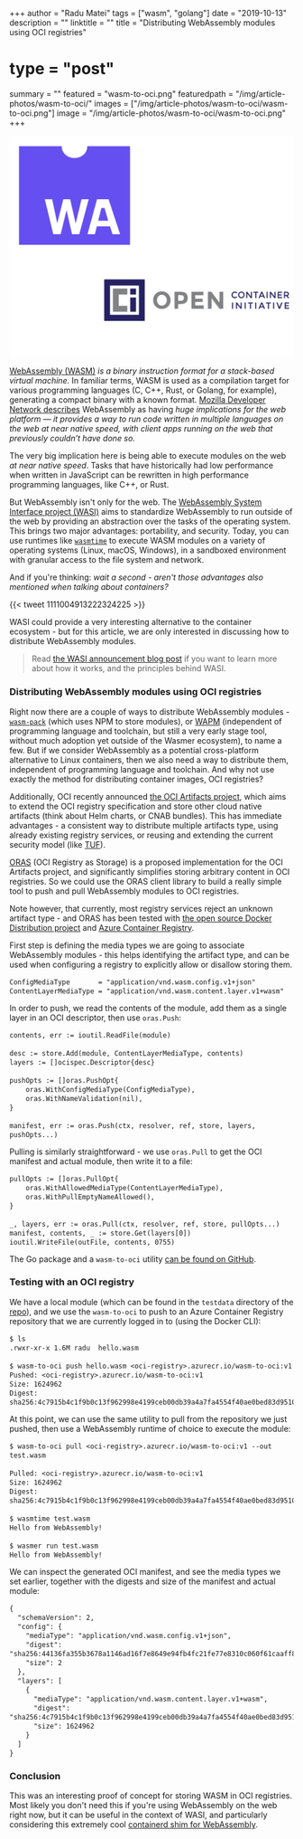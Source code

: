+++
author = "Radu Matei"
tags = ["wasm", "golang"]
date = "2019-10-13"
description = ""
linktitle = ""
title = "Distributing WebAssembly modules using OCI registries"
# type = "post"
summary = ""
featured = "wasm-to-oci.png"
featuredpath = "/img/article-photos/wasm-to-oci/"
images = ["/img/article-photos/wasm-to-oci/wasm-to-oci.png"]
image = "/img/article-photos/wasm-to-oci/wasm-to-oci.png"
+++

![](/img/article-photos/wasm-to-oci/wasm-to-oci.png)

[WebAssembly (WASM)][wasm] _is a binary instruction format for a stack-based virtual machine._ In familiar terms, WASM is used as a compilation target for various programming languages (C, C++, Rust, or Golang, for example), generating a compact binary with a known format. [Mozilla Developer Network describes][mdn-concepts] WebAssembly as having _huge implications for the web platform — it provides a way to run code written in multiple languages on the web at near native speed, with client apps running on the web that previously couldn’t have done so._

The very big implication here is being able to execute modules on the web _at near native speed_. Tasks that have historically had low performance when written in JavaScript can be rewritten in high performance programming languages, like C++, or Rust.

But WebAssembly isn't only for the web. The [WebAssembly System Interface project (WASI)][wasi-announcement] aims to standardize WebAssembly to run outside of the web by providing an abstraction over the tasks of the operating system. This brings two major advantages: portability, and security. Today, you can use runtimes like [`wasmtime`][wasmtime] to execute WASM modules on a variety of operating systems (Linux, macOS, Windows), in a sandboxed environment with granular access to the file system and network.

And if you're thinking: _wait a second - aren't those advantages also mentioned when talking about containers?_

{{< tweet 1111004913222324225 >}}

WASI could provide a very interesting alternative to the container ecosystem - but for this article, we are only interested in discussing how to distribute WebAssembly modules.

> Read [the WASI announcement blog post][wasi-announcement] if you want to learn more about how it works, and the principles behind WASI.

### Distributing WebAssembly modules using OCI registries

Right now there are a couple of ways to distribute WebAssembly modules - [`wasm-pack`][wasm-pack-publish] (which uses NPM to store modules), or [WAPM][wapm] (independent of programming language and toolchain, but still a very early stage tool, without much adoption yet outside of the Wasmer ecosystem), to name a few. But if we consider WebAssembly as a potential cross-platform alternative to Linux containers, then we also need a way to distribute them, independent of programming language and toolchain. And why not use exactly the method for distributing container images, OCI registries?

Additionally, OCI recently announced [the OCI Artifacts project][oci-artifacts], which aims to extend the OCI registry specification and store other cloud native artifacts (think about Helm charts, or CNAB bundles). This has immediate advantages - a consistent way to distribute multiple artifacts type, using already existing registry services, or reusing and extending the current security model (like [TUF][tuf]).

[ORAS][oras] (OCI Registry as Storage) is a proposed implementation for the OCI Artifacts project, and significantly simplifies storing arbitrary content in OCI registries. So we could use the ORAS client library to build a really simple tool to push and pull WebAssembly modules to OCI registries.

Note however, that currently, most registry services reject an unknown artifact type - and ORAS has been tested with [the open source Docker Distribution project][distribution] and [Azure Container Registry][acr].

First step is defining the media types we are going to associate WebAssembly modules - this helps identifying the artifact type, and can be used when configuring a registry to explicitly allow or disallow storing them.

```
ConfigMediaType       = "application/vnd.wasm.config.v1+json"
ContentLayerMediaType = "application/vnd.wasm.content.layer.v1+wasm"
```

In order to push, we read the contents of the module, add them as a single layer in an OCI descriptor, then use `oras.Push`:

```
contents, err := ioutil.ReadFile(module)

desc := store.Add(module, ContentLayerMediaType, contents)
layers := []ocispec.Descriptor{desc}

pushOpts := []oras.PushOpt{
	oras.WithConfigMediaType(ConfigMediaType),
	oras.WithNameValidation(nil),
}

manifest, err := oras.Push(ctx, resolver, ref, store, layers, pushOpts...)
```

Pulling is similarly straightforward - we use `oras.Pull` to get the OCI manifest and actual module, then write it to a file:

```
pullOpts := []oras.PullOpt{
	oras.WithAllowedMediaType(ContentLayerMediaType),
	oras.WithPullEmptyNameAllowed(),
}

_, layers, err := oras.Pull(ctx, resolver, ref, store, pullOpts...)
manifest, contents, _ := store.Get(layers[0])
ioutil.WriteFile(outFile, contents, 0755)
```

The Go package and a `wasm-to-oci` utility [can be found on GitHub][wasm-to-oci].

### Testing with an OCI registry

We have a local module (which can be found in the `testdata` directory of the [repo][wasm-to-oci]), and we use the `wasm-to-oci` to push to an Azure Container Registry repository that we are currently logged in to (using the Docker CLI):

```
$ ls
.rwxr-xr-x 1.6M radu  hello.wasm

$ wasm-to-oci push hello.wasm <oci-registry>.azurecr.io/wasm-to-oci:v1
Pushed: <oci-registry>.azurecr.io/wasm-to-oci:v1
Size: 1624962
Digest: sha256:4c7915b4c1f9b0c13f962998e4199ceb00db39a4a7fa4554f40ae0bed83d9510
```

At this point, we can use the same utility to pull from the repository we just pushed, then use a WebAssembly runtime of choice to execute the module:

```
$ wasm-to-oci pull <oci-registry>.azurecr.io/wasm-to-oci:v1 --out test.wasm

Pulled: <oci-registry>.azurecr.io/wasm-to-oci:v1
Size: 1624962
Digest: sha256:4c7915b4c1f9b0c13f962998e4199ceb00db39a4a7fa4554f40ae0bed83d9510

$ wasmtime test.wasm
Hello from WebAssembly!

$ wasmer run test.wasm
Hello from WebAssembly!
```

We can inspect the generated OCI manifest, and see the media types we set earlier, together with the digests and size of the manifest and actual module:

```
{
  "schemaVersion": 2,
  "config": {
    "mediaType": "application/vnd.wasm.config.v1+json",
    "digest": "sha256:44136fa355b3678a1146ad16f7e8649e94fb4fc21fe77e8310c060f61caaff8a",
    "size": 2
  },
  "layers": [
    {
      "mediaType": "application/vnd.wasm.content.layer.v1+wasm",
      "digest": "sha256:4c7915b4c1f9b0c13f962998e4199ceb00db39a4a7fa4554f40ae0bed83d9510",
      "size": 1624962
    }
  ]
}
```

### Conclusion

This was an interesting proof of concept for storing WASM in OCI registries. Most likely you don't need this if you're using WebAssembly on the web right now, but it can be useful in the context of WASI, and particularly considering this extremely cool [containerd shim for WebAssembly][containerd-wasm].

[wasm]: https://webassembly.org
[wasi]: https://wasi.dev
[wasi-announcement]: https://hacks.mozilla.org/2019/03/standardizing-wasi-a-webassembly-system-interface/
[wasi-talk]: https://www.youtube.com/watch?v=fh9WXPu0hw8
[mdn-wasm]: https://developer.mozilla.org/en-US/docs/WebAssembly
[mdn-concepts]: https://developer.mozilla.org/en-US/docs/WebAssembly/Concepts
[wasm-pack-publish]: https://rustwasm.github.io/wasm-pack/book/commands/pack-and-publish.html
[wapm]: https://wapm.io/
[oci-artifacts]: https://github.com/opencontainers/artifacts
[wasmtime]: https://github.com/CraneStation/wasmtime
[tuf]: https://theupdateframework.github.io/
[oras]: https://github.com/deislabs/oras
[distribution]: https://github.com/docker/distribution
[acr]: https://docs.microsoft.com/en-us/azure/container-registry
[wasm-to-oci]: https://github.com/engineerd/wasm-to-oci
[containerd-wasm]: https://github.com/dmcgowan/containerd-wasm
